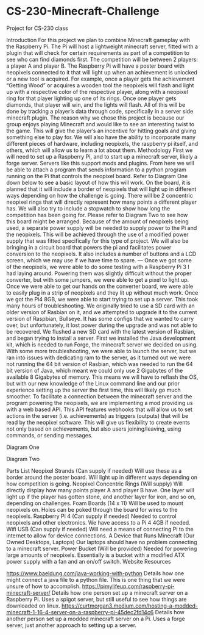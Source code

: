 # CS-230-Minecraft-Challenge
Project for CS-230 class

Introduction
For this project we plan to combine Minecraft gameplay with the Raspberry Pi. The Pi will host a lightweight minecraft server, fitted with a plugin that will check for certain requirements as part of a competition to see who can find diamonds first. The competition will be between 2 players: a player A and player B. The Raspberry Pi will have a poster board with neopixels connected to it that will light up when an achievement is unlocked or a new tool is acquired. For example, once a player gets the achievement “Getting Wood” or acquires a wooden tool the neopixels will flash and light up with a respective color of the respective player, along with a neopixel ring for that player lighting up one of its rings. Once one player gets diamonds, that player will win, and the lights will flash. All of this will be done by tracking a player’s data through code, specifically in a server side minecraft plugin. The reason why we chose this project is because our group enjoys playing Minecraft and would like to see an interesting twist to the game. This will give the player’s an incentive for hitting goals and giving something else to play for. We will also have the ability to incorporate many different pieces of hardware, including neopixels, the raspberry pi itself, and others, which will allow us to learn a lot about them.
Methodology 
    First we will need to set up a Raspberry Pi, and to start up a minecraft server, likely a forge server. Servers like this support mods and plugins. From here we will be able to attach a program that sends information to a python program running on the Pi that controls the neopixel board. Refer to Diagram One down below to see a basic layout of how this will work. On the board, it is planned that it will include a border of neopixels that will light up in different ways depending on how the challenge is going. There will be 2 concentric neopixel rings that will directly represent how many points a different player has. We will also try to include a stopwatch to show how long the competition has been going for. Please refer to Diagram Two to see how this board might be arranged. 
    Because of the amount of neopixels being used, a separate power supply will be needed to supply power to the Pi and the neopixels. This will be achieved through the use of a modified power supply that was fitted specifically for this type of project. We will also be bringing in a circuit board that powers the pi and facilitates power conversion to the neopixels. It also includes a number of buttons and a LCD screen, which we may use if we have time to spare.
    —
    Once we got some of the neopixels, we were able to do some testing with a Raspberry Pi 3 I had laying around. Powering them was slightly difficult without the proper converter, but with some jumpers, we were able to get a pixel to light up. Once we were able to get our hands on the converter board, we were able to easily plug in a strip of neopixels and they lit up without much work. Once we got the Pi4 8GB, we were able to start trying to set up a server. This took many hours of troubleshooting. We originally tried to use a SD card with an older version of Rasbian on it, and we attempted to upgrade it to the current version of Raspbian, Bullseye. It has some configs that we wanted to carry over, but unfortunately, it lost power during the upgrade and was not able to be recovered. We flushed a new SD card with the latest version of Rasbian, and began trying to install a server. First we installed the Java development kit, which is needed to run Forge, the minecraft server we decided on using. With some more troubleshooting, we were able to launch the server, but we ran into issues with dedicating ram to the server, as it turned out we were not running the 64 bit version of Rasbian, which was needed to run the 64 bit version of Java, which meant we could only use 2 Gigabytes of the available 8 Gigabytes of memory. This means we will have to reflash the OS, but with our new knowledge of the Linux command line and our prior experience setting up the server the first time, this will likely go much smoother.
    To facilitate a connection between the minecraft server and the program powering the neopixels, we are implementing a mod providing us with a web based API. This API features webhooks that will allow us to set actions in the server (i.e. achievements) as triggers (outputs) that will be read by the neopixel software. This will give us flexibility to create events not only based on achievements, but also users joining/leaving, using commands, or sending messages.
    
Diagram One


Diagram Two


Parts List
Neopixel Strands (Can supply if needed)
    Will use these as a border around the poster board. Will light up in different ways depending on how competition is going. 
Neopixel Concentric Rings (Will supply)
    Will directly display how many points player A and player B have. One layer will light up if the player has gotten stone, and another layer for iron, and so on, depending on challenges.
Foam Boards (14 x 11)
    Will be used to mount neopixels on. Holes can be poked through the board for wires to the neopixels.
Raspberry Pi 4 (Can supply if needed)
    Needed to control neopixels and other electronics. We have access to a Pi 4 4GB if needed.
Wifi USB (Can supply if needed)
    Will need a means of connecting Pi to the internet to allow for device connections.
A Device that Runs Minecraft (Our Owned Desktops, Laptops)
Our laptops should have no problem connecting to a minecraft server.
Power Bucket (Will be provided)
    Needed for powering large amounts of neopixels. Essentially is a bucket with a modified ATX power supply with a fan and an on/off switch. 
Website Resources

https://www.baeldung.com/java-working-with-python
    Details how one might connect a java file to a python file. This is one thing that we were unsure of how to accomplish.
https://pimylifeup.com/raspberry-pi-minecraft-server/
    Details how one person set up a minecraft server on a Raspberry Pi. Uses a spigot server, but still useful to see how things are downloaded on linux.
https://curtmorgan3.medium.com/hosting-a-modded-minecraft-1-16-4-server-on-a-raspberry-pi-45dec2fd14c6
    Details how another person set up a modded minecraft server on a Pi. Uses a forge server, just another approach to setting up a server.
